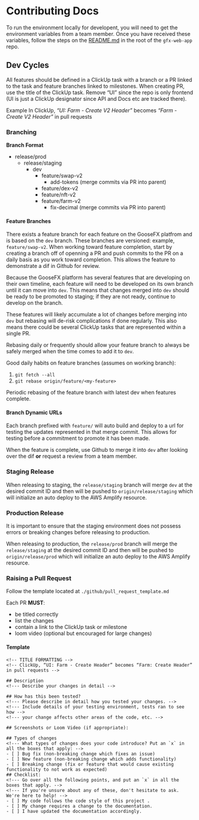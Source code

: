 # Contributing Docs

To run the environment locally for developent, you will need to get the environment variables from a team member. Once you have received these variables, follow the steps on the [README.md](https://github.com/GooseFX1/gfx-web-app) in the root of the `gfx-web-app` repo.

## Dev Cycles

All features should be defined in a ClickUp task with a branch or a PR linked to the task and feature branches linked to milestones. When creating PR, use the title of the ClickUp task. Remove “UI” since the repo is only frontend (UI is just a ClickUp designator since API and Docs etc are tracked there).

Example
In ClickUp, _“UI: Farm - Create V2 Header”_ becomes _“Farm - Create V2 Header”_ in pull requests

### Branching

**Branch Format**

- release/prod
  - release/staging
    - dev
      - feature/swap-v2
        - add-tokens (merge commits via PR into parent)
      - feature/dex-v2
      - feature/nft-v2
      - feature/farm-v2
        - fix-decimal (merge commits via PR into parent)

#### Feature Branches

There exists a feature branch for each feature on the GooseFX platfrom and is based on the `dev` branch. These branches are versioned: example, `feature/swap-v2`. When working toward feature completion, start by creating a branch off of openning a PR and push commits to the PR on a daily basis as you work toward completion. This allows the feature to demonstrate a dif in Github for review.

Because the GooseFX platform has several features that are developing on their own timeline, each feature will need to be developed on its own branch until it can move into `dev`. This means that changes merged into `dev` should be ready to be promoted to staging; if they are not ready, continue to develop on the branch.

These features will likely accumulate a lot of changes before merging into `dev` but rebasing will de-risk complications if done regularly. This also means there could be several ClickUp tasks that are represented within a single PR.

Rebasing daily or frequently should allow your feature branch to always be safely merged when the time comes to add it to `dev`.

Good daily habits on feature branches (assumes on working branch):

1. `git fetch --all`
2. `git rebase origin/feature/<my-feature>`

Periodic rebasing of the feature branch with latest dev when features complete.

#### Branch Dynamic URLs

Each branch prefixed with `feature/` will auto build and deploy to a url for testing the updates represented in that merge commit. This allows for testing before a commitment to promote it has been made.

When the feature is complete, use Github to merge it into `dev` after looking over the dif **or** request a review from a team member.

### Staging Release

When releasing to staging, the `release/staging` branch will merge `dev` at the desired commit ID and then will be pushed to `origin/release/staging` which will initialize an auto deploy to the AWS Amplify resource.

### Production Release

It is important to ensure that the staging environment does not possess errors or breaking changes before releasing to production.

When releasing to production, the `release/prod` branch will merge the `release/staging` at the desired commit ID and then will be pushed to `origin/release/prod` which will initialize an auto deploy to the AWS Amplify resource.

### Raising a Pull Request

Follow the template located at `./github/pull_request_template.md`

Each PR **MUST**:

- be titled correctly
- list the changes
- contain a link to the ClickUp task or milestone
- loom video (optional but encouraged for large changes)

#### Template

```
<!-- TITLE FORMATTING -->
<!-- ClickUp, “UI: Farm - Create Header” becomes “Farm: Create Header” in pull requests -->

## Description
<!--- Describe your changes in detail -->

## How has this been tested?
<!--- Please describe in detail how you tested your changes. -->
<!--- Include details of your testing environment, tests ran to see how -->
<!--- your change affects other areas of the code, etc. -->

## Screenshots or Loom Video (if appropriate):

## Types of changes
<!--- What types of changes does your code introduce? Put an `x` in all the boxes that apply: -->
- [ ] Bug fix (non-breaking change which fixes an issue)
- [ ] New feature (non-breaking change which adds functionality)
- [ ] Breaking change (fix or feature that would cause existing functionality to not work as expected)
## Checklist:
<!--- Go over all the following points, and put an `x` in all the boxes that apply. -->
<!--- If you're unsure about any of these, don't hesitate to ask. We're here to help! -->
- [ ] My code follows the code style of this project .
- [ ] My change requires a change to the documentation.
- [ ] I have updated the documentation accordingly.
```
